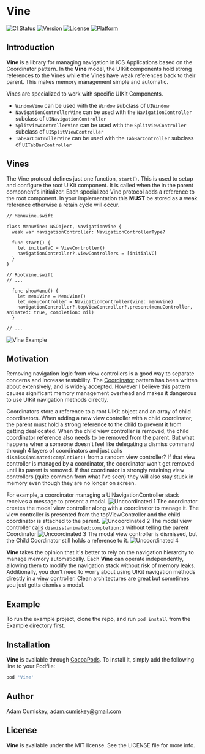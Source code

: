 # Vine

[![CI Status](https://img.shields.io/travis/Adam/Vine.svg?style=flat)](https://travis-ci.org/Adam/Vine)
[![Version](https://img.shields.io/cocoapods/v/Vine.svg?style=flat)](https://cocoapods.org/pods/Vine)
[![License](https://img.shields.io/cocoapods/l/Vine.svg?style=flat)](https://cocoapods.org/pods/Vine)
[![Platform](https://img.shields.io/cocoapods/p/Vine.svg?style=flat)](https://cocoapods.org/pods/Vine)

## Introduction

**Vine** is a library for managing navigation in iOS Applications based on the Coordinator pattern.
In the **Vine** model, the UIKit components hold strong references to the Vines while the Vines have weak references
back to their parent. This makes memory management simple and automatic.

Vines are specialized to work with specific UIKit Components.
  - `WindowVine` can be used with the `Window` subclass of `UIWindow`
  - `NavigationControllerVine` can be used with the `NavigationController` subclass of `UINavigationController`
  - `SplitViewControllerVine` can be used with the `SplitViewController` subclass of `UISplitViewController`
  - `TabBarControllerVine` can be used with the `TabBarController` subclass of `UITabBarController`

## Vines

The Vine protocol defines just one function, `start()`. This is used to setup and configure the root
UIKit component. It is called when the in the parent component's initializer.
Each specialized Vine protocol adds a reference to the root component. In your implementation this
**MUST** be stored as a weak reference otherwise a retain cycle will occur.

```
// MenuVine.swift

class MenuVine: NSObject, NavigationVine {
  weak var navigationController: NavigationControllerType?

  func start() {
    let initialVC = ViewController()
    navigationController?.viewControllers = [initialVC]
  }
}

// RootVine.swift
// ...

  func showMenu() {
    let menuVine = MenuVine()
    let menuController = NavigationController(vine: menuVine)
    navigationController?.topViewController?.present(menuController, animated: true, completion: nil)
  }

// ...
```

![Vine Example](images/vine_example.png)

## Motivation

Removing navigation logic from view controllers is a good way to separate concerns and increase testability.
The [Coordinator](http://khanlou.com/2015/10/coordinators-redux/) pattern has been written about extensively,
and is widely accepted. However I believe this pattern causes significant memory management overhead and makes
it dangerous to use UIKit navigation methods directly.

Coordinators store a reference to a root UIKit object and an array of child coordinators. When adding a new view controller
with a child coordinator, the parent must hold a strong reference to the child to prevent it from getting deallocated.
When the child view controller is removed, the child coordinator reference also needs to be removed from the parent.
But what happens when a someone doesn't feel like delegating a dismiss command through 4 layers of coordinators and
just calls `dismiss(animated:completion:)` from a random view controller? If that view controller is managed by a coordinator, the coordinator won't
get removed until its parent is removed. If that coordinator is strongly retaining view controllers (quite common from what I've seen)
they will also stay stuck in memory even though they are no longer on screen.

For example, a coordinator managing a UINavigationController stack receives a message to present a modal.
![Uncoordinated 1](images/uncoordinated_1.png)
The coordinator creates the modal view controller along with a coordinator to manage it.
The view controller is presented from the topViewController and the child coordinator is attached to the parent.
![Uncoordinated 2](images/uncoordinated_2.png)
The modal view controller calls `dismiss(animated:completion:)` without telling the parent Coordinator
![Uncoordinated 3](images/uncoordinated_3.png)
The modal view controller is dismissed, but the Child Coordinator still holds a reference to it.
![Uncoordinated 4](images/uncoordinated_4.png)

**Vine** takes the opinion that it's better to rely on the navigation hierarchy to manage memory automatically.
Each **Vine** can operate independently, allowing them to modify the navigation stack without risk of memory leaks.
Additionally, you don't need to worry about using UIKit navigation methods directly in a view controller.
Clean architectures are great but sometimes you just gotta dismiss a modal.

## Example

To run the example project, clone the repo, and run `pod install` from the Example directory first.

## Installation

**Vine** is available through [CocoaPods](https://cocoapods.org). To install
it, simply add the following line to your Podfile:

```ruby
pod 'Vine'
```

## Author

Adam Cumiskey, adam.cumiskey@gmail.com

## License
**Vine** is available under the MIT license. See the LICENSE file for more info.
